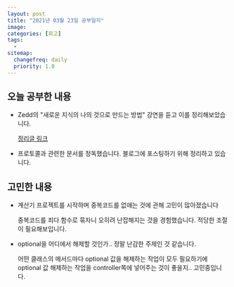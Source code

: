 ```yaml
---
layout: post
title: "2021년 03월 23일 공부일지"
image:
categories: [회고]
tags: 
  - 
sitemap:
  changefreq: daily
  priority: 1.0
---
```


## 오늘 공부한 내용

- Zedd의 "새로운 지식의 나의 것으로 만드는 방법" 강연을 듣고 이를 정리해보았습니다.

  [정리글 링크](https://neph3779.github.io/%EC%9D%BC%EC%83%81/%EC%83%88%EB%A1%9C%EC%9A%B4-%EC%A7%80%EC%8B%9D%EC%9D%84-%EB%82%98%EC%9D%98-%EA%B2%83%EC%9C%BC%EB%A1%9C-%EB%A7%8C%EB%93%9C%EB%8A%94-%EB%B0%A9%EB%B2%95/)

- 프로토콜과 관련한 문서를 정독했습니다. 블로그에 포스팅하기 위해 정리하고 있습니다.

## 고민한 내용

- 계산기 프로젝트를 시작하며 중복코드를 없애는 것에 관해 고민이 많아졌습니다

  중복코드를 죄다 함수로 묶자니 오히려 난잡해지는 것을 경험했습니다. 적당한 조절이 필요해보입니다.

- optional을 어디에서 해제할 것인가.. 정말 난감한 주제인 것 같습니다.

  어떤 클래스의 메서드마다 optional 값을 해제하는 작업이 모두 필요하기에 optional 값 해제하는 작업을 controller쪽에 넣어주는 것이 좋을지.. 고민중입니다.

